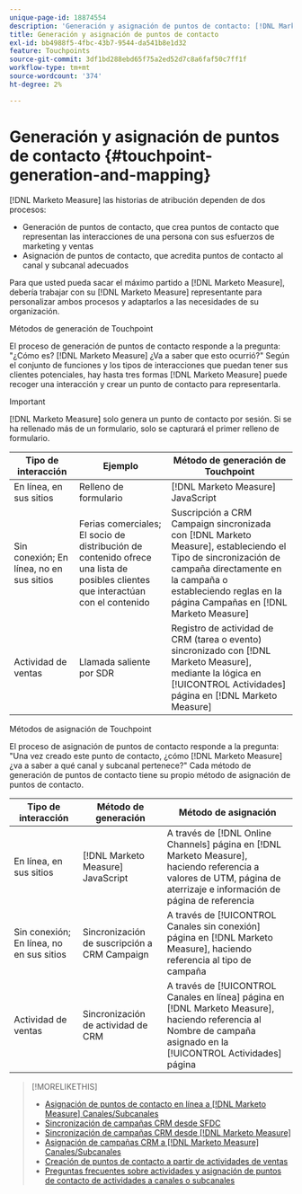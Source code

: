 ```yaml
---
unique-page-id: 18874554
description: 'Generación y asignación de puntos de contacto: [!DNL Marketo Measure] - Documentación del producto'
title: Generación y asignación de puntos de contacto
exl-id: bb4988f5-4fbc-43b7-9544-da541b8e1d32
feature: Touchpoints
source-git-commit: 3df1bd288ebd65f75a2ed52d7c8a6faf50c7ff1f
workflow-type: tm+mt
source-wordcount: '374'
ht-degree: 2%

---
```


# Generación y asignación de puntos de contacto {#touchpoint-generation-and-mapping}

[!DNL Marketo Measure] las historias de atribución dependen de dos procesos:

* Generación de puntos de contacto, que crea puntos de contacto que representan las interacciones de una persona con sus esfuerzos de marketing y ventas
* Asignación de puntos de contacto, que acredita puntos de contacto al canal y subcanal adecuados

Para que usted pueda sacar el máximo partido a [!DNL Marketo Measure], debería trabajar con su [!DNL Marketo Measure] representante para personalizar ambos procesos y adaptarlos a las necesidades de su organización.

Métodos de generación de Touchpoint

El proceso de generación de puntos de contacto responde a la pregunta: &quot;¿Cómo es? [!DNL Marketo Measure] ¿Va a saber que esto ocurrió?&quot; Según el conjunto de funciones y los tipos de interacciones que puedan tener sus clientes potenciales, hay hasta tres formas [!DNL Marketo Measure] puede recoger una interacción y crear un punto de contacto para representarla.

>[!IMPORTANT]
>
>[!DNL Marketo Measure] solo genera un punto de contacto por sesión. Si se ha rellenado más de un formulario, solo se capturará el primer relleno de formulario.

| **Tipo de interacción** | **Ejemplo** | **Método de generación de Touchpoint** |
|---|---|---|
| En línea, en sus sitios | Relleno de formulario | [!DNL Marketo Measure] JavaScript |
| Sin conexión; En línea, no en sus sitios | Ferias comerciales; El socio de distribución de contenido ofrece una lista de posibles clientes que interactúan con el contenido | Suscripción a CRM Campaign sincronizada con [!DNL Marketo Measure], estableciendo el Tipo de sincronización de campaña directamente en la campaña o estableciendo reglas en la página Campañas en [!DNL Marketo Measure] |
| Actividad de ventas | Llamada saliente por SDR | Registro de actividad de CRM (tarea o evento) sincronizado con [!DNL Marketo Measure], mediante la lógica en [!UICONTROL Actividades] página en [!DNL Marketo Measure] |

Métodos de asignación de Touchpoint

El proceso de asignación de puntos de contacto responde a la pregunta: &quot;Una vez creado este punto de contacto, ¿cómo [!DNL Marketo Measure] ¿va a saber a qué canal y subcanal pertenece?&quot; Cada método de generación de puntos de contacto tiene su propio método de asignación de puntos de contacto.

| **Tipo de interacción** | **Método de generación** | **Método de asignación** |
|---|---|---|
| En línea, en sus sitios | [!DNL Marketo Measure] JavaScript | A través de [!DNL Online Channels] página en [!DNL Marketo Measure], haciendo referencia a valores de UTM, página de aterrizaje e información de página de referencia |
| Sin conexión; En línea, no en sus sitios | Sincronización de suscripción a CRM Campaign | A través de [!UICONTROL Canales sin conexión] página en [!DNL Marketo Measure], haciendo referencia al tipo de campaña |
| Actividad de ventas | Sincronización de actividad de CRM | A través de [!UICONTROL Canales en línea] página en [!DNL Marketo Measure], haciendo referencia al Nombre de campaña asignado en la [!UICONTROL Actividades] página |

>[!MORELIKETHIS]
>
>* [Asignación de puntos de contacto en línea a [!DNL Marketo Measure] Canales/Subcanales](/help/channel-tracking-and-setup/online-channels/online-custom-channel-setup.md)
>* [Sincronización de campañas CRM desde SFDC](/help/channel-tracking-and-setup/offline-channels/deprecated-processes/syncing-offline-campaigns.md)
>* [Sincronización de campañas CRM desde [!DNL Marketo Measure]](/help/channel-tracking-and-setup/offline-channels/custom-campaign-sync.md)
>* [Asignación de campañas CRM a [!DNL Marketo Measure] Canales/Subcanales](/help/channel-tracking-and-setup/offline-channels/offline-custom-channel-setup.md)
>* [Creación de puntos de contacto a partir de actividades de ventas](/help/advanced-marketo-measure-features/activities-attribution/salesforce-activities-attribution.md)
>* [Preguntas frecuentes sobre actividades y asignación de puntos de contacto de actividades a canales o subcanales](/help/advanced-marketo-measure-features/activities-attribution/activities-attribution-faq.md)

